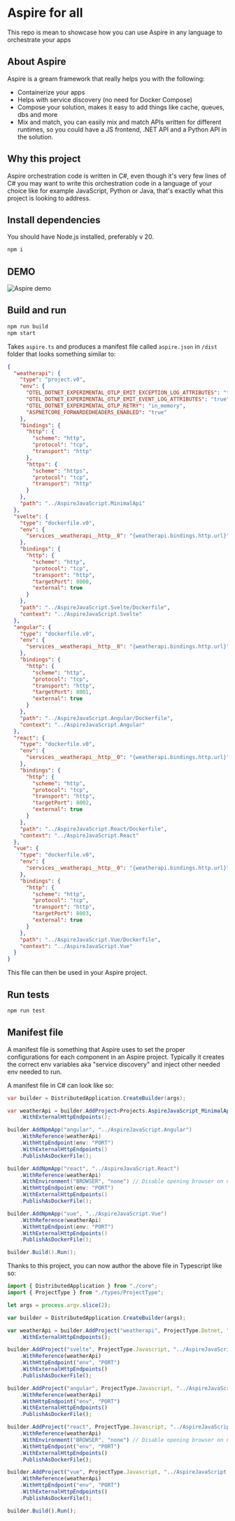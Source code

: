 # Aspire for all

This repo is mean to showcase how you can use Aspire in any language to orchestrate your apps

## About Aspire

Aspire is a gream framework that really helps you with the following:

- Containerize your apps
- Helps with service discovery (no need for Docker Compose)
- Compose your solution, makes it easy to add things like cache, queues, dbs and more
- Mix and match, you can easily mix and match APIs written for different runtimes, so you could have a JS frontend, .NET API and a Python API in the solution.

## Why this project

Aspire orchestration code is written in C#, even though it's very few lines of C# you may want to write this orchestration code in a language of your choice like for example JavaScript, Python or Java, that's exactly what this project is looking to address.

## Install dependencies

You should have Node.js installed, preferably v 20.

```bash
npm i
```

## DEMO

![Aspire demo](./aspire-project.gif)

## Build and run

```bash
npm run build
npm start
```

Takes `aspire.ts` and produces a manifest file called `aspire.json` in `/dist` folder that looks something similar to:

```json
{
  "weatherapi": {
    "type": "project.v0",
    "env": {
      "OTEL_DOTNET_EXPERIMENTAL_OTLP_EMIT_EXCEPTION_LOG_ATTRIBUTES": "true",
      "OTEL_DOTNET_EXPERIMENTAL_OTLP_EMIT_EVENT_LOG_ATTRIBUTES": "true",
      "OTEL_DOTNET_EXPERIMENTAL_OTLP_RETRY": "in_memory",
      "ASPNETCORE_FORWARDEDHEADERS_ENABLED": "true"
    },
    "bindings": {
      "http": {
        "scheme": "http",
        "protocol": "tcp",
        "transport": "http"
      },
      "https": {
        "scheme": "https",
        "protocol": "tcp",
        "transport": "http"
      }
    },
    "path": "../AspireJavaScript.MinimalApi"
  },
  "svelte": {
    "type": "dockerfile.v0",
    "env": {
      "services__weatherapi__http__0": "{weatherapi.bindings.http.url}"
    },
    "bindings": {
      "http": {
        "scheme": "http",
        "protocol": "tcp",
        "transport": "http",
        "targetPort": 8000,
        "external": true
      }
    },
    "path": "../AspireJavaScript.Svelte/Dockerfile",
    "context": "../AspireJavaScript.Svelte"
  },
  "angular": {
    "type": "dockerfile.v0",
    "env": {
      "services__weatherapi__http__0": "{weatherapi.bindings.http.url}"
    },
    "bindings": {
      "http": {
        "scheme": "http",
        "protocol": "tcp",
        "transport": "http",
        "targetPort": 8001,
        "external": true
      }
    },
    "path": "../AspireJavaScript.Angular/Dockerfile",
    "context": "../AspireJavaScript.Angular"
  },
  "react": {
    "type": "dockerfile.v0",
    "env": {
      "services__weatherapi__http__0": "{weatherapi.bindings.http.url}"
    },
    "bindings": {
      "http": {
        "scheme": "http",
        "protocol": "tcp",
        "transport": "http",
        "targetPort": 8002,
        "external": true
      }
    },
    "path": "../AspireJavaScript.React/Dockerfile",
    "context": "../AspireJavaScript.React"
  },
  "vue": {
    "type": "dockerfile.v0",
    "env": {
      "services__weatherapi__http__0": "{weatherapi.bindings.http.url}"
    },
    "bindings": {
      "http": {
        "scheme": "http",
        "protocol": "tcp",
        "transport": "http",
        "targetPort": 8003,
        "external": true
      }
    },
    "path": "../AspireJavaScript.Vue/Dockerfile",
    "context": "../AspireJavaScript.Vue"
  }
}
```

This file can then be used in your Aspire project.


## Run tests

```bash
npm run test
```

## Manifest file

A manifest file is something that Aspire uses to set the proper configurations for each component in an Aspire project. Typically it creates the correct env variables aka "service discovery" and inject other needed env needed to run.

A manifest file in C# can look like so:

```csharp
var builder = DistributedApplication.CreateBuilder(args);

var weatherApi = builder.AddProject<Projects.AspireJavaScript_MinimalApi>("weatherapi")
    .WithExternalHttpEndpoints();

builder.AddNpmApp("angular", "../AspireJavaScript.Angular")
    .WithReference(weatherApi)
    .WithHttpEndpoint(env: "PORT")
    .WithExternalHttpEndpoints()
    .PublishAsDockerFile();

builder.AddNpmApp("react", "../AspireJavaScript.React")
    .WithReference(weatherApi)
    .WithEnvironment("BROWSER", "none") // Disable opening browser on npm start
    .WithHttpEndpoint(env: "PORT")
    .WithExternalHttpEndpoints()
    .PublishAsDockerFile();

builder.AddNpmApp("vue", "../AspireJavaScript.Vue")
    .WithReference(weatherApi)
    .WithHttpEndpoint(env: "PORT")
    .WithExternalHttpEndpoints()
    .PublishAsDockerFile();

builder.Build().Run();
```

Thanks to this project, you can now author the above file in Typescript like so:

```typescript
import { DistributedApplication } from "./core";
import { ProjectType } from "./types/ProjectType";

let args = process.argv.slice(2);

var builder = DistributedApplication.CreateBuilder(args);

var weatherApi = builder.AddProject("weatherapi", ProjectType.Dotnet, "../AspireJavaScript.MinimalApi")
    .WithExternalHttpEndpoints();

builder.AddProject("svelte", ProjectType.Javascript, "../AspireJavaScript.Svelte")
    .WithReference(weatherApi)
    .WithHttpEndpoint("env", "PORT")
    .WithExternalHttpEndpoints()
    .PublishAsDockerFile();

builder.AddProject("angular", ProjectType.Javascript, "../AspireJavaScript.Angular")
    .WithReference(weatherApi)
    .WithHttpEndpoint("env", "PORT")
    .WithExternalHttpEndpoints()
    .PublishAsDockerFile();

builder.AddProject("react", ProjectType.Javascript, "../AspireJavaScript.React")
    .WithReference(weatherApi)
    .WithEnvironment("BROWSER", "none") // Disable opening browser on npm start
    .WithHttpEndpoint("env", "PORT")
    .WithExternalHttpEndpoints()
    .PublishAsDockerFile();

builder.AddProject("vue", ProjectType.Javascript, "../AspireJavaScript.Vue")
    .WithReference(weatherApi)
    .WithHttpEndpoint("env", "PORT")
    .WithExternalHttpEndpoints()
    .PublishAsDockerFile();

builder.Build().Run();
```
